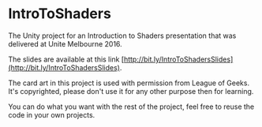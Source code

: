 # IntroToShaders

The Unity project for an Introduction to Shaders presentation that was delivered at Unite Melbourne 2016.

The slides are available at this link [http://bit.ly/IntroToShadersSlides](http://bit.ly/IntroToShadersSlides).

The card art in this project is used with permission from League of Geeks. It's copyrighted, please don't use it for any other purpose then for learning.

You can do what you want with the rest of the project, feel free to reuse the code in your own projects.
